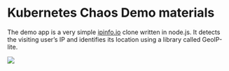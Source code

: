 # Kubernetes Chaos Demo materials

The demo app is a very simple [ipinfo.io](https://ipinfo.io/1.2.3.4) clone written in node.js. It detects the visiting user’s IP and identifies its location using a library called GeoIP-lite. 

![](https://user-images.githubusercontent.com/5776439/37167958-35138338-22b8-11e8-873a-1c2afc7f3edd.png)
